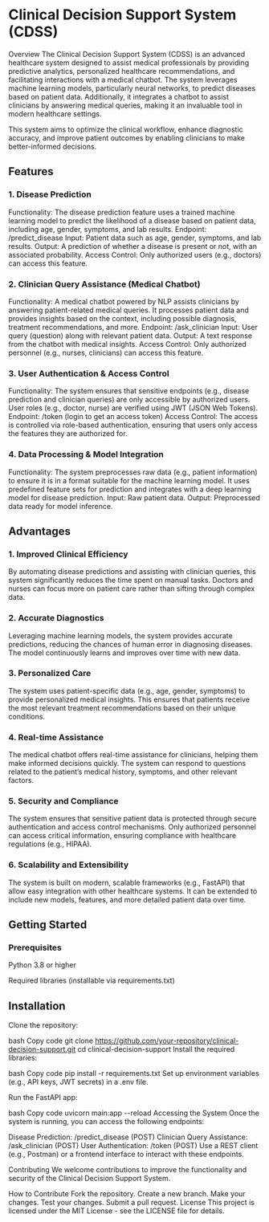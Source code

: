# Clinical Decision Support System (CDSS)
Overview
The Clinical Decision Support System (CDSS) is an advanced healthcare system designed to assist medical professionals by providing predictive analytics, personalized healthcare recommendations, and facilitating interactions with a medical chatbot. The system leverages machine learning models, particularly neural networks, to predict diseases based on patient data. Additionally, it integrates a chatbot to assist clinicians by answering medical queries, making it an invaluable tool in modern healthcare settings.

This system aims to optimize the clinical workflow, enhance diagnostic accuracy, and improve patient outcomes by enabling clinicians to make better-informed decisions.

## Features
### 1. Disease Prediction
Functionality: The disease prediction feature uses a trained machine learning model to predict the likelihood of a disease based on patient data, including age, gender, symptoms, and lab results.
Endpoint: /predict_disease
Input: Patient data such as age, gender, symptoms, and lab results.
Output: A prediction of whether a disease is present or not, with an associated probability.
Access Control: Only authorized users (e.g., doctors) can access this feature.
### 2. Clinician Query Assistance (Medical Chatbot)
Functionality: A medical chatbot powered by NLP assists clinicians by answering patient-related medical queries. It processes patient data and provides insights based on the context, including possible diagnosis, treatment recommendations, and more.
Endpoint: /ask_clinician
Input: User query (question) along with relevant patient data.
Output: A text response from the chatbot with medical insights.
Access Control: Only authorized personnel (e.g., nurses, clinicians) can access this feature.
### 3. User Authentication & Access Control
Functionality: The system ensures that sensitive endpoints (e.g., disease prediction and clinician queries) are only accessible by authorized users. User roles (e.g., doctor, nurse) are verified using JWT (JSON Web Tokens).
Endpoint: /token (login to get an access token)
Access Control: The access is controlled via role-based authentication, ensuring that users only access the features they are authorized for.
### 4. Data Processing & Model Integration
Functionality: The system preprocesses raw data (e.g., patient information) to ensure it is in a format suitable for the machine learning model. It uses predefined feature sets for prediction and integrates with a deep learning model for disease prediction.
Input: Raw patient data.
Output: Preprocessed data ready for model inference.
## Advantages
### 1. Improved Clinical Efficiency
By automating disease predictions and assisting with clinician queries, this system significantly reduces the time spent on manual tasks. Doctors and nurses can focus more on patient care rather than sifting through complex data.
### 2. Accurate Diagnostics
Leveraging machine learning models, the system provides accurate predictions, reducing the chances of human error in diagnosing diseases. The model continuously learns and improves over time with new data.
### 3. Personalized Care
The system uses patient-specific data (e.g., age, gender, symptoms) to provide personalized medical insights. This ensures that patients receive the most relevant treatment recommendations based on their unique conditions.
### 4. Real-time Assistance
The medical chatbot offers real-time assistance for clinicians, helping them make informed decisions quickly. The system can respond to questions related to the patient’s medical history, symptoms, and other relevant factors.
### 5. Security and Compliance
The system ensures that sensitive patient data is protected through secure authentication and access control mechanisms. Only authorized personnel can access critical information, ensuring compliance with healthcare regulations (e.g., HIPAA).
### 6. Scalability and Extensibility
The system is built on modern, scalable frameworks (e.g., FastAPI) that allow easy integration with other healthcare systems. It can be extended to include new models, features, and more detailed patient data over time.
## Getting Started
### Prerequisites
Python 3.8 or higher

Required libraries (installable via requirements.txt)
## Installation
Clone the repository:

bash
Copy code
git clone https://github.com/your-repository/clinical-decision-support.git
cd clinical-decision-support
Install the required libraries:

bash
Copy code
pip install -r requirements.txt
Set up environment variables (e.g., API keys, JWT secrets) in a .env file.

Run the FastAPI app:

bash
Copy code
uvicorn main:app --reload
Accessing the System
Once the system is running, you can access the following endpoints:

Disease Prediction: /predict_disease (POST)
Clinician Query Assistance: /ask_clinician (POST)
User Authentication: /token (POST)
Use a REST client (e.g., Postman) or a frontend interface to interact with these endpoints.

Contributing
We welcome contributions to improve the functionality and security of the Clinical Decision Support System.

How to Contribute
Fork the repository.
Create a new branch.
Make your changes.
Test your changes.
Submit a pull request.
License
This project is licensed under the MIT License - see the LICENSE file for details.
